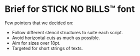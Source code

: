 Brief for STICK NO BILLS™ font
===============================

Few pointers that we decided on:

- Follow different stencil structures to suite each script.
- Avoid horizontal cuts as much as possible.
- Aim for sizes over 18pt.
- Targeted for short strings of texts.
